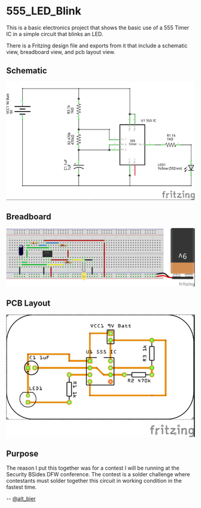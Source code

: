 # 555_LED_Blink

This is a basic electronics project that shows the basic use of a 555 Timer IC in a simple circuit that blinks an LED.

There is a Fritzing design file and exports from it that include a schematic view, breadboard view, and pcb layout view.

## Schematic

![Schematic](555LedBlink_schem.jpg?raw=true "555 LED Blink Schematic")

## Breadboard

![Breadboard](555LedBlink_bb.jpg?raw=true "555 LED Blink Breadboard")

## PCB Layout

![PCB](555LedBlink_pcb.jpg?raw=true "555 LED Blink PCB")

## Purpose

The reason I put this together was for a contest I will be running at the Security BSides DFW conference.
The contest is a solder challenge where contestants must solder together this circuit in working condition in the fastest time.
  
-- [@alt_bier](https://twitter.com/alt_bier)



